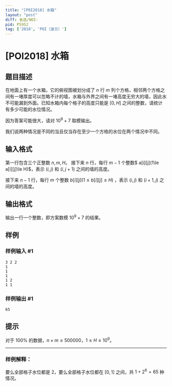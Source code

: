 ```yaml
---
title: "[POI2018] 水箱"
layout: "post"
diff: 省选/NOI-
pid: P5952
tag: ['2018', 'POI（波兰）']
---
```

# [POI2018] 水箱
## 题目描述

在地面上有一个水箱，它的俯视图被划分成了 $n$ 行 $m$ 列个方格，相邻两个方格之间有一堵厚度可以忽略不计的墙，水箱与外界之间有一堵高度无穷大的墙，因此水不可能漏到外面。已知水箱内每个格子的高度只能是 $[0,H]$ 之间的整数，请统计有多少可能的水位情况。

因为答案可能很大，请对 $10^9+7$ 取模输出。

我们说两种情况是不同的当且仅当存在至少一个方格的水位在两个情况中不同。
## 输入格式

第一行包含三个正整数 $n,m,H$。
接下来 $n$ 行，每行 $m-1$ 个整数$ a[i][j](1\le a[i][j]\le H)$，表示 $(i,j)$ 和 $(i,j+1)$ 之间的墙的高度。

接下来 $n-1$ 行，每行 $m$ 个整数 $b[i][j](1\le b[i][j]\le H)$ ，表示 $(i,j)$ 和 $(i+1,j)$ 之间的墙的高度。
## 输出格式

输出一行一个整数，即方案数模 $10^9+7$ 的结果。
## 样例

### 样例输入 #1
```
3 2 2
1
1
1
1 2
1 1
```
### 样例输出 #1
```
65

```
## 提示

对于 $100\%$ 的数据，$n\times m\le500000$，$1\le H\le10^9$。

----

### 样例解释：

要么全部格子水位都是 $2$，要么全部格子水位都在 $[0,1]$ 之间，共 $1+2^6=65$ 种情况。
